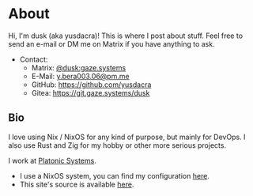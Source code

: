 # About

Hi, I'm dusk (aka yusdacra)! This is where I post about stuff.
Feel free to send an e-mail or DM me on Matrix if you have anything to ask.

+ Contact:
  - Matrix: [@dusk:gaze.systems](https://matrix.to/#/@dusk:gaze.systems)
  - E-Mail: y.bera003.06@pm.me
  - GitHub: <https://github.com/yusdacra>
  - Gitea: <https://git.gaze.systems/dusk>

## Bio

I love using Nix / NixOS for any kind of purpose, but mainly for DevOps.
I also use Rust and Zig for my hobby or other more serious projects.

I work at [Platonic Systems](https://platonic.systems).

+ I use a NixOS system, you can find my configuration [here](https://git.gaze.systems/dusk/ark).
+ This site's source is available [here](https://git.gaze.systems/dusk/website).
